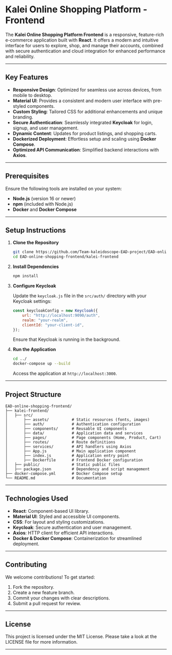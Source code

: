 # Kalei Online Shopping Platform - Frontend  

The **Kalei Online Shopping Platform Frontend** is a responsive, feature-rich e-commerce application built with **React**. It offers a modern and intuitive interface for users to explore, shop, and manage their accounts, combined with secure authentication and cloud integration for enhanced performance and reliability.  

---

## Key Features  

- **Responsive Design**: Optimized for seamless use across devices, from mobile to desktop.  
- **Material UI**: Provides a consistent and modern user interface with pre-styled components.  
- **Custom Styling**: Tailored CSS for additional enhancements and unique branding.  
- **Secure Authentication**: Seamlessly integrated **Keycloak** for login, signup, and user management.  
- **Dynamic Content**: Updates for product listings, and shopping carts.  
- **Dockerized Deployment**: Effortless setup and scaling using **Docker Compose**.  
- **Optimized API Communication**: Simplified backend interactions with **Axios**.  

---

## Prerequisites  

Ensure the following tools are installed on your system:  

- **Node.js** (version 16 or newer)  
- **npm** (included with Node.js)  
- **Docker** and **Docker Compose**  

---

## Setup Instructions  

1. **Clone the Repository**  

   ```bash  
   git clone https://github.com/Team-kaleidoscope-EAD-project/EAD-online-shopping-frontend.git  
   cd EAD-online-shopping-frontend/kalei-frontend  
   ```  

2. **Install Dependencies**  

   ```bash  
   npm install  
   ```  

3. **Configure Keycloak**  

   Update the `keycloak.js` file in the `src/auth/` directory with your Keycloak settings:  

   ```javascript  
   const keycloakConfig = new Keycloak({  
       url: "http://localhost:9090/auth",  
       realm: "your-realm",  
       clientId: "your-client-id",  
   });  
   ```  

   Ensure that Keycloak is running in the background.  

4. **Run the Application**  

   ```bash  
   cd ../  
   docker-compose up --build  
   ```  

   Access the application at `http://localhost:3000`.  

---

## Project Structure  

```plaintext  
EAD-online-shopping-frontend/  
├── kalei-frontend/  
│   ├── src/  
│       ├── assets/          # Static resources (fonts, images)  
│       ├── auth/            # Authentication configuration  
│       ├── components/      # Reusable UI components  
│       ├── data/            # Application data and services  
│       ├── pages/           # Page components (Home, Product, Cart)  
│       ├── routes/          # Route definitions  
│       ├── services/        # API handlers using Axios  
│       ├── App.js           # Main application component  
│       ├── index.js         # Application entry point  
│       ├── Dockerfile       # Frontend Docker configuration  
│   ├── public/              # Static public files  
│   ├── package.json         # Dependency and script management  
├── docker-compose.yml       # Docker Compose setup  
└── README.md                # Documentation  
```  

---

## Technologies Used  

- **React**: Component-based UI library.  
- **Material UI**: Styled and accessible UI components.  
- **CSS**: For layout and styling customizations.  
- **Keycloak**: Secure authentication and user management.  
- **Axios**: HTTP client for efficient API interactions.  
- **Docker & Docker Compose**: Containerization for streamlined deployment.  

---

## Contributing  

We welcome contributions! To get started:  

1. Fork the repository.  
2. Create a new feature branch.  
3. Commit your changes with clear descriptions.  
4. Submit a pull request for review.  

---

## License  

This project is licensed under the MIT License. Please take a look at the LICENSE file for more information.  

---  
